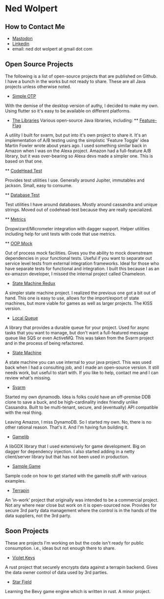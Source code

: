 # Ned Wolpert

## How to Contact Me
- <a rel="me" href="https://hachyderm.io/@CodeHead">Mastodon</a>
- <a href="https://www.linkedin.com/in/wolpert">Linkedin</a>
- email: ned dot wolpert at gmail dot com

## Open Source Projects

The following is a list of open-source projects that are published on Github. I
have a bunch in the works but not ready to share. These are all Java projects unless
otherwise noted.

* [Simple OTP](https://github.com/Simple-OTP/simple-otp)

With the demise of the desktop version of authy, I decided to make my own.
Using flutter so it's easy to be available on different platforms. 

* [The Libraries](https://github.com/wolpert/libraries/)
Various open-source Java libraries, including:
** [Feature-Flag](https://github.com/wolpert/feature-flag)

A utility I built for svarm, but put into it's own project to share
it.  It's an implementation of A/B testing using the simplistic
'Feature Toggle' idea Martin Fowler wrote about years ago. I used
something similar back in Amazon when I was on the Alexa
project. Amazon had a full-feature A/B library, but it was
over-bearing so Alexa devs made a simpler one. This is based on that
one.

** [CodeHead Test](https://github.com/wolpert/codehead-test)

Provides test utilities I use. Generally around Jupiter, immutables and
jackson. Small, easy to consume.


** [Database Test](https://github.com/wolpert/database-test)

Test utilities I have around databases. Mostly around cassandra and unique
strings. Moved out of codehead-test because they are really specialized.

** [Metrics](https://github.com/wolpert/metrics)

Dropwizard/Micrometer integration with dagger support. Helper utilities
including help for unit tests with code that use metrics.

** [OOP Mock](https://github.com/wolpert/oop-mock)

Out of process mock facilities. Gives you the ability to mock downstream dependencies
in your functional tests. Useful if you want to separate out service level
tests from external integration frameworks. Ideal for those who have separate
tests for functional and integration. I built this because I as an ex-amazon
developer, I missed the internal project called Chameleon.

* [State Machine Redux](https://github.com/wolpert/state-machine-redux)

A simpler state machine project. I realized the previous one got a bit out
of hand. This one is easy to use, allows for the import/export of state
machines, but more viable for games as well as larger projects. The KISS
version.

* [Local Queue](https://github.com/wolpert/local-queue)

A library that provides a durable queue for your project. Used for async
tasks that you want to manage, but don't want a full-featured message
queue like SQS or even ActiveMQ. This was taken from the Svarm project
and in the process of being refactored.


* [State Machine](https://github.com/wolpert/statemachine)

A state machine you can use internal to your java project. This was used
back when I had a consulting job, and I made an open-source version. It still
needs work, but useful to start with. If you like to help, contact me and I
can review what's missing.


* [Svarm](https://github.com/wolpert/svarm)

Started my own dynamodb. Idea is folks could have an off-premise DDB clone to
save a buck, and be high-cardinality index friendly unlike Cassandra.
Built to be multi-tenant, secure, and (eventually) API compatible with the real thing.

Leaving Amazon, I miss DynamoDB. So I started my own. No, there is no other 
rational reason. That's it. And I'm having fun building it.


* [Gamelib](https://github.com/wolpert/gamelib)

A libGDX library that I used extensively for game development. Big on dagger
for dependency injection. I also started adding in a netty client/server 
library but that has not been used in production.

* [Sample Game](https://github.com/wolpert/sample-game)

Sample code on how to get started with the gamelib stuff with various examples.

* [Terrapin](https://github.com/wolpert/terrapin)

An 'in-work' project that originally was intended to be a commercial project.
Not any where near close but work on it is open-sourced now. Provides for secure
3rd party data management where the control is in the hands of the data suppliers, 
not the 3rd party.

## Soon Projects

These are projects I'm working on but the code isn't ready for public
consumption. i.e., ideas but not enough there to share.

* [Violet Keys](https://github.com/VioletKeys/)

A rust project that securely encrypts data against a terrapin backend. Gives the
data owner control of data used by 3rd parties.

* [Star Field](https://github.com/wolpert/star_field/)

Learning the Bevy game engine which is written in rust. A minor project.
